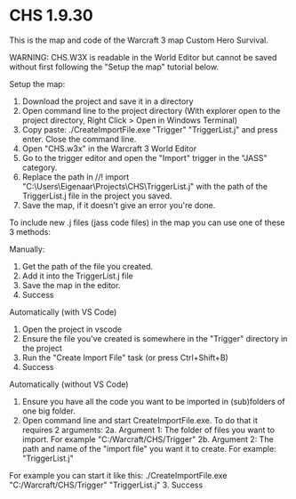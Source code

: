 # CHS 1.9.30

This is the map and code of the Warcraft 3 map Custom Hero Survival.

WARNING: CHS.W3X is readable in the World Editor but cannot be saved without first following the "Setup the map" tutorial below.

Setup the map:
1. Download the project and save it in a directory
2. Open command line to the project directory (With explorer open to the project directory, Right Click > Open in Windows Terminal)
3. Copy paste: ./CreateImportFile.exe "Trigger" "TriggerList.j" and press enter. Close the command line.
4. Open "CHS.w3x" in the Warcraft 3 World Editor
5. Go to the trigger editor and open the "Import" trigger in the "JASS" category.
6. Replace the path in 
//! import "C:\Users\Eigenaar\Projects\CHS\TriggerList.j"
with the path of the TriggerList.j file in the project you saved.
5. Save the map, if it doesn't give an error you're done.

To include new .j files (jass code files) in the map you can use one of these 3 methods:

Manually:
1. Get the path of the file you created.
2. Add it into the TriggerList.j file
3. Save the map in the editor.
4. Success

Automatically (with VS Code)
1. Open the project in vscode
2. Ensure the file you've created is somewhere in the "Trigger" directory in the project
2. Run the "Create Import File" task (or press Ctrl+Shift+B)
3. Success

Automatically (without VS Code)
1. Ensure you have all the code you want to be imported in (sub)folders of one big folder.
2. Open command line and start CreateImportFile.exe. To do that it requires 2 arguments:
  2a. Argument 1: The folder of files you want to import. For example "C:/Warcraft/CHS/Trigger"
  2b. Argument 2: The path and name of the "import file" you want it to create. For example: "TriggerList.j"
  
For example you can start it like this: ./CreateImportFile.exe "C:/Warcraft/CHS/Trigger" "TriggerList.j"
3. Success

